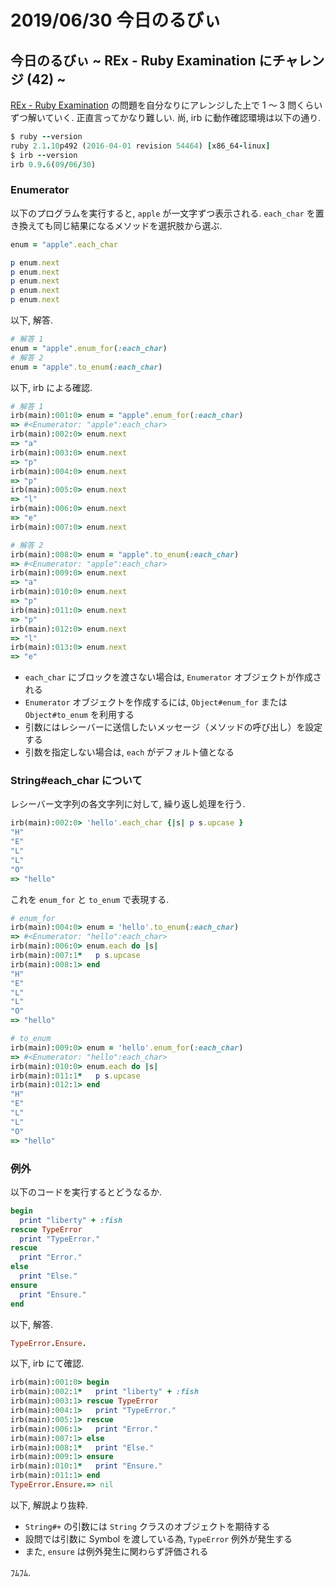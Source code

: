 # 2019/06/30 今日のるびぃ

## 今日のるびぃ ~ REx - Ruby Examination にチャレンジ (42) ~

[REx - Ruby Examination](https://rex.libertyfish.co.jp/) の問題を自分なりにアレンジした上で 1 〜 3 問くらいずつ解いていく. 正直言ってかなり難しい. 尚, irb に動作確認環境は以下の通り.

```ruby
$ ruby --version
ruby 2.1.10p492 (2016-04-01 revision 54464) [x86_64-linux]
$ irb --version
irb 0.9.6(09/06/30)
```

### Enumerator

以下のプログラムを実行すると, `apple` が一文字ずつ表示される. `each_char` を置き換えても同じ結果になるメソッドを選択肢から選ぶ.

```ruby
enum = "apple".each_char

p enum.next
p enum.next
p enum.next
p enum.next
p enum.next
```

以下, 解答.

```ruby
# 解答 1
enum = "apple".enum_for(:each_char)
# 解答 2
enum = "apple".to_enum(:each_char)
```

以下, irb による確認.

```ruby
# 解答 1
irb(main):001:0> enum = "apple".enum_for(:each_char)
=> #<Enumerator: "apple":each_char>
irb(main):002:0> enum.next
=> "a"
irb(main):003:0> enum.next
=> "p"
irb(main):004:0> enum.next
=> "p"
irb(main):005:0> enum.next
=> "l"
irb(main):006:0> enum.next
=> "e"
irb(main):007:0> enum.next

# 解答 2
irb(main):008:0> enum = "apple".to_enum(:each_char)
=> #<Enumerator: "apple":each_char>
irb(main):009:0> enum.next
=> "a"
irb(main):010:0> enum.next
=> "p"
irb(main):011:0> enum.next
=> "p"
irb(main):012:0> enum.next
=> "l"
irb(main):013:0> enum.next
=> "e"
```

* `each_char` にブロックを渡さない場合は, `Enumerator` オブジェクトが作成される
* `Enumerator` オブジェクトを作成するには, `Object#enum_for` または `Object#to_enum` を利用する
* 引数にはレシーバーに送信したいメッセージ（メソッドの呼び出し）を設定する
* 引数を指定しない場合は, `each` がデフォルト値となる

### String#each_char について

レシーバー文字列の各文字列に対して, 繰り返し処理を行う.

```ruby
irb(main):002:0> 'hello'.each_char {|s| p s.upcase }
"H"
"E"
"L"
"L"
"O"
=> "hello"
```

これを `enum_for` と `to_enum` で表現する.

```ruby
# enum_for
irb(main):004:0> enum = 'hello'.to_enum(:each_char)
=> #<Enumerator: "hello":each_char>
irb(main):006:0> enum.each do |s|
irb(main):007:1*   p s.upcase
irb(main):008:1> end
"H"
"E"
"L"
"L"
"O"
=> "hello"

# to_enum
irb(main):009:0> enum = 'hello'.enum_for(:each_char)
=> #<Enumerator: "hello":each_char>
irb(main):010:0> enum.each do |s|
irb(main):011:1*   p s.upcase
irb(main):012:1> end
"H"
"E"
"L"
"L"
"O"
=> "hello"
```

### 例外

以下のコードを実行するとどうなるか.

```ruby
begin
  print "liberty" + :fish
rescue TypeError
  print "TypeError."
rescue
  print "Error."
else
  print "Else."
ensure
  print "Ensure."
end
```

以下, 解答.

```ruby
TypeError.Ensure.
```

以下, irb にて確認.

```ruby
irb(main):001:0> begin
irb(main):002:1*   print "liberty" + :fish
irb(main):003:1> rescue TypeError
irb(main):004:1>   print "TypeError."
irb(main):005:1> rescue
irb(main):006:1>   print "Error."
irb(main):007:1> else
irb(main):008:1*   print "Else."
irb(main):009:1> ensure
irb(main):010:1*   print "Ensure."
irb(main):011:1> end
TypeError.Ensure.=> nil
```

以下, 解説より抜粋.

* `String#+` の引数には `String` クラスのオブジェクトを期待する
* 設問では引数に Symbol を渡している為, `TypeError` 例外が発生する
* また, `ensure` は例外発生に関わらず評価される

ﾌﾑﾌﾑ.
